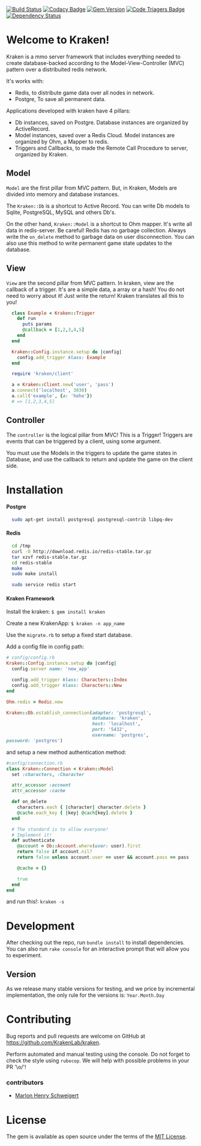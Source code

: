[![Build Status](https://travis-ci.org/KrakenLab/kraken.svg?branch=master)](https://travis-ci.org/KrakenLab/kraken)
[![Codacy Badge](https://api.codacy.com/project/badge/Grade/518f7a2f6a2f43bf9002b75ceff439a6)](https://www.codacy.com/app/Schweigert/kraken?utm_source=github.com&amp;utm_medium=referral&amp;utm_content=KrakenLab/kraken&amp;utm_campaign=Badge_Grade)
[![Gem Version](https://badge.fury.io/rb/krakenlab.svg)](https://badge.fury.io/rb/krakenlab)
[![Code Triagers Badge](https://www.codetriage.com/krakenlab/kraken/badges/users.svg)](https://www.codetriage.com/krakenlab/kraken)
[![Dependency Status](https://beta.gemnasium.com/badges/github.com/KrakenLab/kraken.svg)](https://beta.gemnasium.com/projects/github.com/KrakenLab/kraken)

# Welcome to Kraken!

Kraken is a mmo server framework that includes everything needed to create database-backed according to the Model-View-Controller (MVC) pattern over a distribuited redis network.

It's works with:
 - Redis, to distribute game data over all nodes in network.
 - Postgre, To save all permanent data.

Applications developed with kraken have 4 pillars:
 - Db instances, saved on Postgre. Database instances are organized by ActiveRecord.
 - Model instances, saved over a Redis Cloud. Model instances are organized by Ohm, a Mapper to redis.
 - Triggers and Callbacks, to made the Remote Call Procedure to server, organized by Kraken.

## Model

  `Model` are the first pillar from MVC pattern. But, in Kraken, Models are divided into memory and database instances.

  The `Kraken::Db` is a shortcut to Active Record. You can write Db models to Sqlite, PostgreSQL, MySQL and others Db's.

  On the other hand, `Kraken::Model` is a shortcut to Ohm mapper. It's write all data in redis-server.
  Be careful! Redis has no garbage collection. Always write the `on_delete` method to garbage data on user disconnection. You can also use this method to write permanent game state updates to the database.

## View

  `View` are the second pillar from MVC pattern. In kraken, view are the callback of a trigger. It's are a simple data, a array or a hash! You do not need to worry about it! Just write the return! Kraken translates all this to you!

  ```ruby
    class Example < Kraken::Trigger
      def run
        puts params
        @callback = [1,2,3,4,5]
      end
    end

    Kraken::Config.instance.setup do |config|
      config.add_trigger klass: Example
    end
  ```

  ```ruby
    require 'kraken/client'

    a = Kraken::Client.new('user', 'pass')
    a.connect('localhost', 3030)
    a.call('example', {a: 'hehe'})
    # => [1,2,3,4,5]
  ```

## Controller

  The `controller` is the logical pillar from MVC! This is a Trigger! Triggers are events that can be triggered by a client, using some argument.

  You must use the Models in the triggers to update the game states in Database, and use the callback to return and update the game on the client side.

# Installation

#### Postgre

```bash
  sudo apt-get install postgresql postgresql-contrib libpq-dev
```

#### Redis

```bash
  cd /tmp
  curl -O http://download.redis.io/redis-stable.tar.gz
  tar xzvf redis-stable.tar.gz
  cd redis-stable
  make
  sudo make install

  sudo service redis start
```

#### Kraken Framework

Install the kraken:
    `$ gem install kraken`

Create a new KrakenApp:
    `$ kraken -n app_name`

Use the `migrate.rb` to setup a fixed start database.

Add a config file in config path:

```ruby
# config/config.rb
Kraken::Config.instance.setup do |config|
  config.server name: 'new_app'

  config.add_trigger klass: Characters::Index
  config.add_trigger klass: Characters::New
end

Ohm.redis = Redic.new

Kraken::Db.establish_connection(adapter: 'postgresql',
                                database: 'kraken',
                                host: 'localhost',
                                port: '5432',
                                username: 'postgres',
password: 'postgres')
```

and setup a new method authentication method:
```ruby
#config/connection.rb
class Kraken::Connection < Kraken::Model
  set :characters, :Character

  attr_accessor :account
  attr_accessor :cache

  def on_delete
    characters.each { |character| character.delete }
    @cache.each_key { |key| @cach[key].delete }
  end

  # The standard is to allow everyone!
  # Implement it!
  def authenticate
    @account = Db::Account.where(user: user).first
    return false if account.nil?
    return false unless account.user == user && account.pass == pass

    @cache = {}

    true
  end
end

```

and run this!: `kraken -s`

# Development

After checking out the repo, run `bundle install` to install dependencies. You can also run `rake console` for an interactive prompt that will allow you to experiment.

## Version

As we release many stable versions for testing, and we price by incremental implementation, the only rule for the versions is: `Year.Month.Day`

# Contributing

Bug reports and pull requests are welcome on GitHub at https://github.com/KrakenLab/kraken.

Perform automated and manual testing using the console. Do not forget to check the style using `rubocop`.
We will help with possible problems in your PR '\\o/'!

### contributors

- [Marlon Henry Schweigert](http://github.com/Schweigert)

# License

The gem is available as open source under the terms of the [MIT License](http://opensource.org/licenses/MIT).
